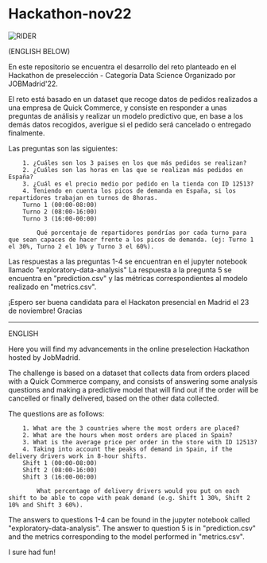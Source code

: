 # Hackathon-nov22
![RIDER](https://www.emballage-pro.fr/wp-content/uploads/2021/08/article2-600x340.jpg)

(ENGLISH BELOW)

En este repositorio se encuentra el desarrollo del reto planteado en el Hackathon de preselección - Categoría Data Science Organizado por JOBMadrid'22.

El reto está basado en un dataset que recoge datos de pedidos realizados a una empresa de Quick Commerce, y consiste en responder a unas preguntas de análisis y realizar un modelo predictivo que, en base a los demás datos recogidos, averigue si el pedido será cancelado o entregado finalmente.

Las preguntas son las siguientes:


        1. ¿Cuáles son los 3 paises en los que más pedidos se realizan?
        2. ¿Cuáles son las horas en las que se realizan más pedidos en España?
        3. ¿Cuál es el precio medio por pedido en la tienda con ID 12513?
        4. Teniendo en cuenta los picos de demanda en España, si los repartidores trabajan en turnos de 8horas.
        Turno 1 (00:00-08:00)
        Turno 2 (08:00-16:00)
        Turno 3 (16:00-00:00)

            Qué porcentaje de repartidores pondrías por cada turno para que sean capaces de hacer frente a los picos de demanda. (ej: Turno 1 el 30%, Turno 2 el 10% y Turno 3 el 60%).

Las respuestas a las preguntas 1-4 se encuentran en el jupyter notebook llamado "exploratory-data-analysis"
La respuesta a la pregunta 5 se encuentra en "prediction.csv" y las métricas correspondientes al modelo realizado en "metrics.csv".

¡Espero ser buena candidata para el Hackaton presencial en Madrid el 23 de noviembre!
Gracias


-------------------------------
ENGLISH

Here you will find my advancements in the online preselection Hackathon hosted by JobMadrid.

The challenge is based on a dataset that collects data from orders placed with a Quick Commerce company, and consists of answering some analysis questions and making a predictive model that will find out if the order will be cancelled or finally delivered, based on the other data collected.

The questions are as follows:

        1. What are the 3 countries where the most orders are placed?
        2. What are the hours when most orders are placed in Spain?
        3. What is the average price per order in the store with ID 12513?
        4. Taking into account the peaks of demand in Spain, if the delivery drivers work in 8-hour shifts.
        Shift 1 (00:00-08:00)
        Shift 2 (08:00-16:00)
        Shift 3 (16:00-00:00)

            What percentage of delivery drivers would you put on each shift to be able to cope with peak demand (e.g. Shift 1 30%, Shift 2 10% and Shift 3 60%).

The answers to questions 1-4 can be found in the jupyter notebook called "exploratory-data-analysis".
The answer to question 5 is in "prediction.csv" and the metrics corresponding to the model performed in "metrics.csv".

I sure had fun!
